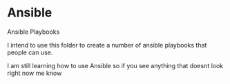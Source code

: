 # Ansible
Ansible Playbooks

I intend to use this folder to create a number of ansible playbooks that people can use.

I am still learning how to use Ansible so if you see anything that doesnt look right now me know
